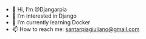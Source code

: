 - 👋 Hi, I’m @Djangarpia
- 👀 I’m interested in Django
- 🌱 I’m currently learning Docker
- 📫 How to reach me: santarpiagiuliano@gmail.com

<!---
Djangarpia/Djangarpia is a ✨ special ✨ repository because its `README.md` (this file) appears on your GitHub profile.
You can click the Preview link to take a look at your changes.
--->
